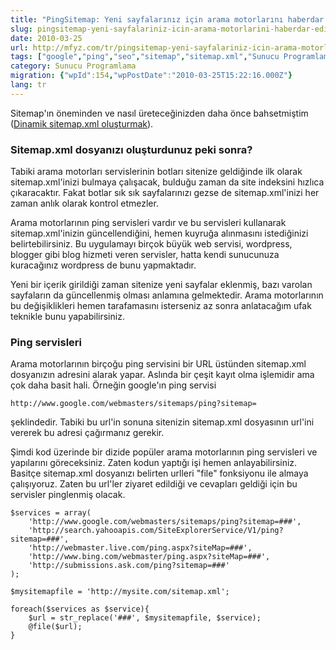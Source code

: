 ```yaml
---
title: "PingSitemap: Yeni sayfalarınız için arama motorlarını haberdar edin"
slug: pingsitemap-yeni-sayfalariniz-icin-arama-motorlarini-haberdar-edin
date: 2010-03-25
url: http://mfyz.com/tr/pingsitemap-yeni-sayfalariniz-icin-arama-motorlarini-haberdar-edin/
tags: ["google","ping","seo","sitemap","sitemap.xml","Sunucu Programlama"]
category: Sunucu Programlama
migration: {"wpId":154,"wpPostDate":"2010-03-25T15:22:16.000Z"}
lang: tr
---
```


Sitemap'ın öneminden ve nasıl üreteceğinizden daha önce bahsetmiştim ([Dinamik sitemap.xml oluşturmak](/dinamik-sitemapxml-olusturmak)).

### Sitemap.xml dosyanızı oluşturdunuz peki sonra?

Tabiki arama motorları servislerinin botları sitenize geldiğinde ilk olarak sitemap.xml'inizi bulmaya çalışacak, bulduğu zaman da site indeksini hızlıca çıkaracaktır. Fakat botlar sık sık sayfalarınızı gezse de sitemap.xml'inizi her zaman anlık olarak kontrol etmezler.

Arama motorlarının ping servisleri vardır ve bu servisleri kullanarak sitemap.xml'inizin güncellendiğini, hemen kuyruğa alınmasını istediğinizi belirtebilirsiniz. Bu uygulamayı birçok büyük web servisi, wordpress, blogger gibi blog hizmeti veren servisler, hatta kendi sunucunuza kuracağınız wordpress de bunu yapmaktadır.

Yeni bir içerik girildiği zaman sitenize yeni sayfalar eklenmiş, bazı varolan sayfaların da güncellenmiş olması anlamına gelmektedir. Arama motorlarının bu değişiklikleri hemen tarafamasını isterseniz az sonra anlatacağım ufak teknikle bunu yapabilirsiniz.

### Ping servisleri

Arama motorlarının birçoğu ping servisini bir URL üstünden sitemap.xml dosyanızın adresini alarak yapar. Aslında bir çeşit kayıt olma işlemidir ama çok daha basit hali. Örneğin google'ın ping servisi

```
http://www.google.com/webmasters/sitemaps/ping?sitemap=
```

şeklindedir. Tabiki bu url'in sonuna sitenizin sitemap.xml dosyasının url'ini vererek bu adresi çağırmanız gerekir.

Şimdi kod üzerinde bir dizide popüler arama motorlarının ping servisleri ve yapılarını göreceksiniz. Zaten kodun yaptığı işi hemen anlayabilirsiniz. Basitçe sitemap.xml dosyanızı belirten urlleri "file" fonksiyonu ile almaya çalışıyoruz. Zaten bu url'ler ziyaret edildiği ve cevapları geldiği için bu servisler pinglenmiş olacak.

```
$services = array(
	'http://www.google.com/webmasters/sitemaps/ping?sitemap=###',
	'http://search.yahooapis.com/SiteExplorerService/V1/ping?sitemap=###',
	'http://webmaster.live.com/ping.aspx?siteMap=###',
	'http://www.bing.com/webmaster/ping.aspx?siteMap=###',
	'http://submissions.ask.com/ping?sitemap=###'
);

$mysitemapfile = 'http://mysite.com/sitemap.xml';

foreach($services as $service){
	$url = str_replace('###', $mysitemapfile, $service);
	@file($url);
}

```